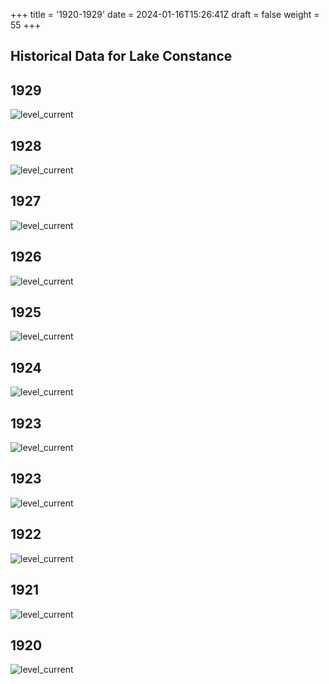 +++
title = '1920-1929'
date = 2024-01-16T15:26:41Z
draft = false
weight = 55
+++

## Historical Data for Lake Constance

## 1929

![level_current](/images/EN/graphs_historic/longterm_EN_1929.png)

## 1928

![level_current](/images/EN/graphs_historic/longterm_EN_1928.png)

## 1927

![level_current](/images/EN/graphs_historic/longterm_EN_1927.png)

## 1926

![level_current](/images/EN/graphs_historic/longterm_EN_1926.png)

## 1925

![level_current](/images/EN/graphs_historic/longterm_EN_1925.png)

## 1924

![level_current](/images/EN/graphs_historic/longterm_EN_1924.png)

## 1923

![level_current](/images/EN/graphs_historic/longterm_EN_1924.png)

## 1923

![level_current](/images/EN/graphs_historic/longterm_EN_1923.png)

## 1922

![level_current](/images/EN/graphs_historic/longterm_EN_1922.png)

## 1921

![level_current](/images/EN/graphs_historic/longterm_EN_1921.png)

## 1920

![level_current](/images/EN/graphs_historic/longterm_EN_1920.png)